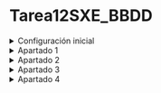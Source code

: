 # Tarea12SXE_BBDD

<details>
    <br>
    <summary>Configuración inicial</summary>
    
En primer lugar se crea la base de datos con la demo activa y después se instalan las aplicaciones de "Contacto" y "Facturación" y saldrán datos aleatorios de demostración.

![contactcosdemo](https://github.com/user-attachments/assets/26671709-86bf-4b3c-85fb-115c0948cb80)

Para realizar las consultas se accede a Pg_admin y se hacen en la base de datos seleccionada.

![querysbbddd](https://github.com/user-attachments/assets/b2791988-6709-44b5-86d3-31acfa9e1bd0)

</details>

<details>
    <br>
    <summary>Apartado 1</summary>
    
Query:

```bash
CREATE TABLE EmpresasFCT (
    idEmpresa SERIAL PRIMARY KEY,
    nombre VARCHAR(40),
    quiereAlumnos BOOLEAN,
    numAlumnos INTEGER,
    fechaContacto DATE
);
```

La consulta salió correcta y se puede ver que se creó correctamente al refrescar las tablas:

![ap1querycorrecta](https://github.com/user-attachments/assets/85ed7398-41d9-4b59-8bd3-192949f5218f)

</details>

<details>
    <br>
    <summary>Apartado 2</summary>
    
Query:

```bash
INSERT INTO EmpresasFCT (nombre, quiereAlumnos, numAlumnos, fechaContacto) VALUES
('Imatia', TRUE, 3, '2024-01-15'),
('Bahia', FALSE, NULL, '2024-02-10'),
('Marine Instruments', TRUE, 5, '2024-03-05'),
('Optare', TRUE, 2, '2024-01-28'),
('Zara', FALSE, NULL, '2024-02-20');
```

Se insertaron los datos correctamente:

![ap2](https://github.com/user-attachments/assets/c897e1fb-5e07-4503-9609-7ec18d51db94)

</details>

<details>
    <br>
    <summary>Apartado 3</summary>
    
Query:

```bash
 SELECT * FROM empresasfct ORDER BY fechacontacto DESC;
```
Al realizar este consulta se mostrarán los datos ordenados de la manera especificada:

![ap3](https://github.com/user-attachments/assets/b90d23b2-f43c-47a0-be74-f2b565f31095)

</details>

<details>
    <br>
    <summary>Apartado 4</summary>
    
Query:

```bash
 SELECT c.name AS Nombre, c.city AS Ciudad, 
       parent.name AS Nombre_Comercial_Empresa
FROM res_partner c
LEFT JOIN res_partner parent ON c.parent_id = parent.id
WHERE c.is_company = FALSE 
AND c.city = 'Tracy'
ORDER BY parent.name ASC;
```
Al realizar este consulta se mostrarán los datos deseadps de la tabla res_partner (tabla por defecto de Odoo) ordenados por el nombre de la empresa y cuya ciudad sea Tracy:

![ap4](https://github.com/user-attachments/assets/ae739344-3eea-4ecc-bfc1-5f66a8a6d947)

</details>
